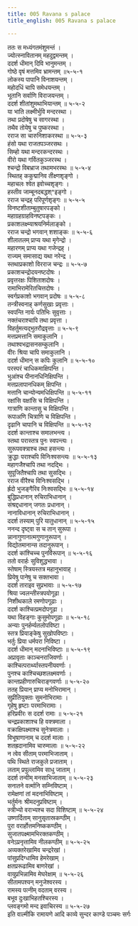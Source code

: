 ```yaml
---
title: 005 Ravana s palace
title_english: 005 Ravana s palace

---
```


<div class="audioEmbed"  caption="श्रीराम-हरिसीताराममूर्ति-घनपाठिभ्यां वचनम्" src="https://archive.org/download/Ramayana-recitation-Sriram-harisItArAmamUrti-Ghanapaati-v2/Kanda_5/Kanda_5_SK-005-Ravana_s_palace.mp3"></div>

ततः स मध्यंगतमंशुमन्तं ।  
ज्योत्स्नावितानम् महदुद्वमन्तम् ।  
ददर्श धीमान् दिवि भानुमन्तम् ।  
गोष्ठे वृषं मत्तमिव भ्रामन्तम् ॥५-५-१  
लोकस्य पापानि विनाशयन्तम् ।  
महोदधिं चापि समेधयन्तम् ।  
भूतानि सर्वाणि विराजयन्तम् ।  
ददर्श शीतांशुमथाभियान्तम् ॥ ५-५-२  
या भाति लक्ष्मीर्भुवि मन्दरस्था ।  
तथा प्रदोषेषु च सागरस्था ।  
तथैव तोयेषु च पुष्करस्था ।  
रराज सा चारुनिशाकरस्था ॥ ५-५-३  
हंसो यथा राजतपञ्जरसथः ।  
सिम्हो यथा मन्दरकन्दरस्थः ।  
वीरो यथा गर्वितकुञ्जरस्थ ।  
श्चन्द्रो विबभ्राज तथामभरस्थः ॥ ५-५-४  
स्थितह् ककुद्मानिव तीक्ष्णशृङ्गो ।  
महाचलः श्वेत इवोच्चशृङ्गः ।  
हस्तीव जाम्बूनदबद्धश्^इङ्गो ।  
रराज चन्द्रह् परिपूर्णशृङ्गः ॥ ५-५-५  
विनष्टशीताम्बुतुषारपङ्को ।  
महाग्रहग्राहविनष्टपङ्कः ।  
प्रकाशलक्ष्म्याश्रयनिर्मलाङ्को ।  
रराज चन्द्रो भगवान् शशाङ्कः ॥ ५-५-६  
शीलातलम् प्राप्य यथा मृगेन्द्रो ।  
महारणम् प्राप्य यथा गजेन्द्रह् ।  
राज्यम् समासाद्य यथा नरेन्द्र ।  
स्तथाप्रकाशो विरराज चन्द्रः ॥ ५-५-७  
प्रकाशचन्द्रोदयनष्टदोषः ।  
प्रवृत्तरक्षः पिशिताशदोषः ।  
रामाभिरामेरितचित्तदोषः ।  
स्वर्गप्रकाशो भगवान् प्रदोषः ॥ ५-५-८  
तन्त्रीस्वनाह् कर्णसुखाः प्रवृत्ताः ।  
स्वपन्ति नार्यः पतिभिः सुवृत्ताः ।  
नक्तंचराश्चापि तथा प्रवृत्ता ।  
विहर्तुमत्यद्भुतरौद्रवृत्ताः ॥ ५-५-९  
मत्तप्रमत्तानि समाकुलानि ।  
तथाश्वभद्रासनसम्कुलानि ।  
वीरः श्रिया चापि समाकुलानि ।  
ददर्श धीमान् स कपिः कुलानि ॥ ५-५-१०  
परस्परं चाधिकमाक्षिपन्ति ।  
भुआंश्च पीनानधिनिक्षिपन्ति ।  
मत्तप्रलापानधिकम् क्षिपन्ति ।  
मत्तानि चान्योन्यमधिक्षिपन्ति ॥ ५-५-११  
रक्षांसि वक्षांसि च विक्षिपन्ति ।  
गात्राणि कान्तासु च विक्षिपन्ति ।  
रूपाअणि चित्राणि च विक्षिपन्ति ।  
दृढानि चापानि च विक्षिपन्ति ॥ ५-५-१२  
ददर्श कान्ताश्च समालभन्त्य ।  
स्तथा परास्तत्र पुनः स्वपन्त्यः ।  
सुरूपवक्त्राश्च तथा हसन्त्यः ।  
क्रुद्धाः पराश्चपि विनिःश्वसन्त्यः ॥ ५-५-१३  
महागजैश्चापि तथा नदद्भिः ।  
सुपूजितैश्चापि तथा सुसद्भिः ।  
रराज वीरैश्च विनिःश्वसद्भि ।  
र्ह्रदो भुजङ्गैरिव निःश्वसद्भिः ॥ ५-५-१४  
बुद्धिप्रधानान् रुचिराभिधानान् ।  
संश्रद्दधानान् जगतः प्रधानान् ।  
नानाविधानान् रुचिराभिधानान् ।  
ददर्श तस्याम् पुरि यातुधानान् ॥ ५-५-१५  
ननन्द दृष्ट्वा स च तान् सुरूपा ।  
न्नानागुणानात्मगुणानुरूपान् ।  
विद्योतमानान्स तदानुरूपान् ।  
ददर्श कांश्चिच्च पुनर्विरूपान् ॥ ५-५-१६  
ततो वरार्हः सुविशुद्धभावा ।  
स्तेषाम् स्त्रियस्तत्र महानुभावाह् ।  
प्रियेषु पानेषु च सक्तभावा ।  
ददर्श ताराइव सुप्रभावाः ॥ ५-५-१७  
श्रिया ज्वलन्तीस्त्रपयोगूढा ।  
निशीथकाले रमणोपगूढाः ।  
ददर्श काश्चित्प्रमदोपगूढा ।  
यथा विहङ्गाः कुसुमोपगूढाः ॥ ५-५-१८  
अन्याः पुनर्हर्म्यतलोपविष्टा ।  
स्तत्र प्रियाङ्केषु सुखोपविष्टाः ।  
भर्तुः प्रिया धर्मपरा निविष्टा ।  
ददर्श धीमान् मदनाभिविष्टाः ॥ ५-५-१९  
अप्रावृताः काञ्चनराजिवर्णाः ।  
काश्चित्परार्थ्यास्तपनीयवर्णाः ।  
पुनश्च काश्चिच्छशलक्ष्मवर्णाः ।  
कान्तप्रहीणारुचिराङ्गवर्णाः ॥ ५-५-२०  
ततह् प्रियान् प्राप्य मनोभिरामान् ।  
सुप्रीतियुक्ताः सुमनोभिरामाः ।  
गृहेषु हृष्टाः परमाभिरामाः ।  
हरिप्रवीरः स ददर्श रामाः ॥ ५-५-२१  
चन्द्रप्रकाशाश्च हि वक्त्रमाला ।  
वक्राक्षिपक्ष्माश्च सुनेत्रमालाः ।  
विभूषाणानाम् च ददर्श मालाः ।  
शतह्रदानामिव चारुमालाः ॥ ५-५-२२  
न त्वेव सीताम् परमाभिजाताम् ।  
पथि स्थिते राजकुले प्रजाताम् ।  
लताम् प्रपुल्लामिव साधु जाताम् ।  
ददर्श तन्वीम् मनसाभिजाताम् ॥ ५-५-२३  
सनातने वर्त्मानि सम्निविष्टाम् ।  
रामेक्षणां तां मदनाभिविष्टाम् ।  
भर्तुर्मनः श्रीमदनुप्रविष्टाम् ।  
स्त्रीभ्यो वराभ्यश्च सदा विशिष्टाम् ॥ ५-५-२४  
उष्णार्दिताम् सानुसृतास्रकण्ठीम् ।  
पुरा वरार्होत्तमनिष्ककण्ठीम् ।  
सुजातपक्ष्मामभिरक्तकण्ठीम् ।  
वनेऽप्रनृत्तामिव नीलकण्ठीम् ॥ ५-५-२५  
अव्यक्तरेखामिव चन्द्ररेखां ।  
पांसुप्रदिग्धामिव हेमरेखाम् ।  
क्षतप्ररूढामिव बाणरेखां ।  
वायुप्रभिन्नामिव मेघरेक्षाम् ॥ ५-५-२६  
सीतामपश्यन् मनुजेश्वरस्य ।  
रामस्य पत्नीम् वदताम् वरस्य ।  
बभूव दुःखाभिहतश्चिरस्य ।  
प्लवङ्गमो मन्द इवाचिरस्य ॥ ५-५-२७  
इति वाल्मीकि रामायणे आदि काव्ये सुन्दर काण्डे पञ्चमः सर्गः